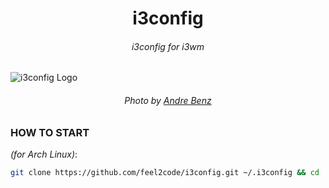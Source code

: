 <h1 align="center">i3config</h1>
<h6 align="center">i3config for i3wm</h6>

![i3config Logo](https://repository-images.githubusercontent.com/566505848/bcd70ad2-3701-4053-a80f-c66b6e355070)
<h6 align="center">Photo by <a href="https://unsplash.com/@trapnation">Andre Benz</a></h6>

### HOW TO START

_(for Arch Linux)_:

```bash
git clone https://github.com/feel2code/i3config.git ~/.i3config && cd .i3config && chmod +x install.sh && ./install.sh
```

